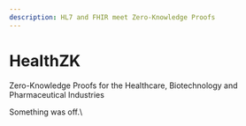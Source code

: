 ```yaml
---
description: HL7 and FHIR meet Zero-Knowledge Proofs
---
```


# HealthZK

Zero-Knowledge Proofs for the Healthcare, Biotechnology and Pharmaceutical Industries

Something was off.\
